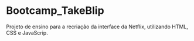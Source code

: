 # Bootcamp_TakeBlip

Projeto de ensino para a recriação da interface da Netflix, utilizando HTML, CSS e JavaScrip.
